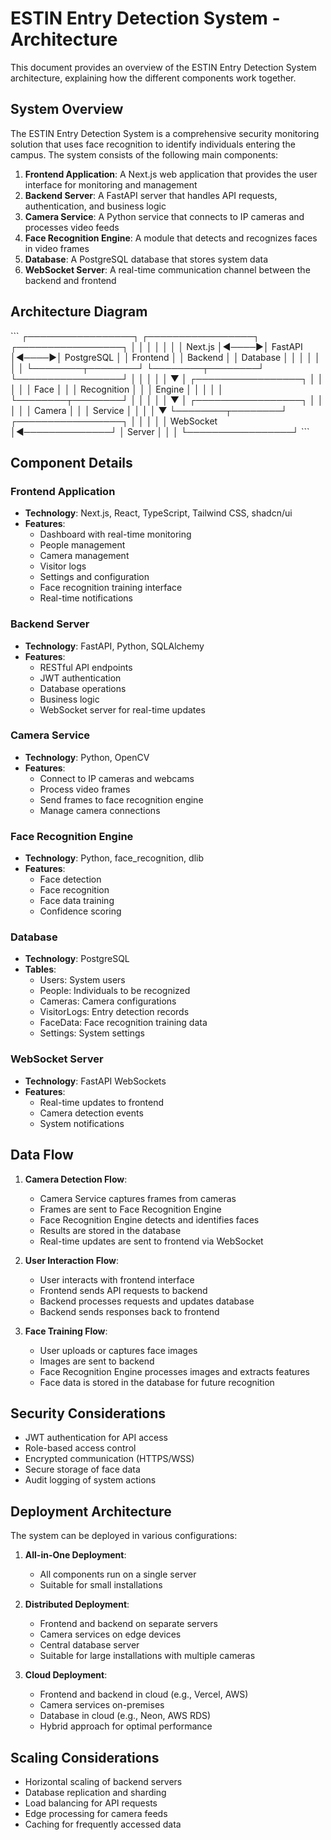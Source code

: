 # ESTIN Entry Detection System - Architecture

This document provides an overview of the ESTIN Entry Detection System architecture, explaining how the different components work together.

## System Overview

The ESTIN Entry Detection System is a comprehensive security monitoring solution that uses face recognition to identify individuals entering the campus. The system consists of the following main components:

1. **Frontend Application**: A Next.js web application that provides the user interface for monitoring and management
2. **Backend Server**: A FastAPI server that handles API requests, authentication, and business logic
3. **Camera Service**: A Python service that connects to IP cameras and processes video feeds
4. **Face Recognition Engine**: A module that detects and recognizes faces in video frames
5. **Database**: A PostgreSQL database that stores system data
6. **WebSocket Server**: A real-time communication channel between the backend and frontend

## Architecture Diagram

\`\`\`
┌─────────────────┐      ┌─────────────────┐      ┌─────────────────┐
│                 │      │                 │      │                 │
│  Next.js        │◄────►│  FastAPI        │◄────►│  PostgreSQL     │
│  Frontend       │      │  Backend        │      │  Database       │
│                 │      │                 │      │                 │
└────────┬────────┘      └────────┬────────┘      └─────────────────┘
         │                        │
         │                        │
         │                        ▼
         │               ┌─────────────────┐
         │               │                 │
         │               │  Face           │
         │               │  Recognition    │
         │               │  Engine         │
         │               │                 │
         │               └────────┬────────┘
         │                        │
         │                        │
         │                        ▼
         │               ┌─────────────────┐
         │               │                 │
         │               │  Camera         │
         │               │  Service        │
         │               │                 │
         ▼               └────────┬────────┘
┌─────────────────┐               │
│                 │               │
│  WebSocket      │◄──────────────┘
│  Server         │
│                 │
└─────────────────┘
\`\`\`

## Component Details

### Frontend Application

- **Technology**: Next.js, React, TypeScript, Tailwind CSS, shadcn/ui
- **Features**:
  - Dashboard with real-time monitoring
  - People management
  - Camera management
  - Visitor logs
  - Settings and configuration
  - Face recognition training interface
  - Real-time notifications

### Backend Server

- **Technology**: FastAPI, Python, SQLAlchemy
- **Features**:
  - RESTful API endpoints
  - JWT authentication
  - Database operations
  - Business logic
  - WebSocket server for real-time updates

### Camera Service

- **Technology**: Python, OpenCV
- **Features**:
  - Connect to IP cameras and webcams
  - Process video frames
  - Send frames to face recognition engine
  - Manage camera connections

### Face Recognition Engine

- **Technology**: Python, face_recognition, dlib
- **Features**:
  - Face detection
  - Face recognition
  - Face data training
  - Confidence scoring

### Database

- **Technology**: PostgreSQL
- **Tables**:
  - Users: System users
  - People: Individuals to be recognized
  - Cameras: Camera configurations
  - VisitorLogs: Entry detection records
  - FaceData: Face recognition training data
  - Settings: System settings

### WebSocket Server

- **Technology**: FastAPI WebSockets
- **Features**:
  - Real-time updates to frontend
  - Camera detection events
  - System notifications

## Data Flow

1. **Camera Detection Flow**:
   - Camera Service captures frames from cameras
   - Frames are sent to Face Recognition Engine
   - Face Recognition Engine detects and identifies faces
   - Results are stored in the database
   - Real-time updates are sent to frontend via WebSocket

2. **User Interaction Flow**:
   - User interacts with frontend interface
   - Frontend sends API requests to backend
   - Backend processes requests and updates database
   - Backend sends responses back to frontend

3. **Face Training Flow**:
   - User uploads or captures face images
   - Images are sent to backend
   - Face Recognition Engine processes images and extracts features
   - Face data is stored in the database for future recognition

## Security Considerations

- JWT authentication for API access
- Role-based access control
- Encrypted communication (HTTPS/WSS)
- Secure storage of face data
- Audit logging of system actions

## Deployment Architecture

The system can be deployed in various configurations:

1. **All-in-One Deployment**:
   - All components run on a single server
   - Suitable for small installations

2. **Distributed Deployment**:
   - Frontend and backend on separate servers
   - Camera services on edge devices
   - Central database server
   - Suitable for large installations with multiple cameras

3. **Cloud Deployment**:
   - Frontend and backend in cloud (e.g., Vercel, AWS)
   - Camera services on-premises
   - Database in cloud (e.g., Neon, AWS RDS)
   - Hybrid approach for optimal performance

## Scaling Considerations

- Horizontal scaling of backend servers
- Database replication and sharding
- Load balancing for API requests
- Edge processing for camera feeds
- Caching for frequently accessed data

